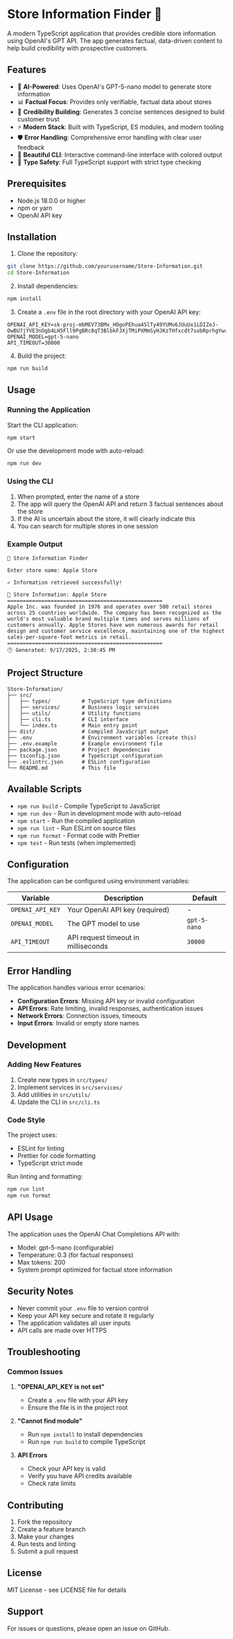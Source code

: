 # Store Information Finder 🏪

A modern TypeScript application that provides credible store information using OpenAI's GPT API. The app generates factual, data-driven content to help build credibility with prospective customers.

## Features

- 🤖 **AI-Powered**: Uses OpenAI's GPT-5-nano model to generate store information
- 📊 **Factual Focus**: Provides only verifiable, factual data about stores
- 🎯 **Credibility Building**: Generates 3 concise sentences designed to build customer trust
- ⚡ **Modern Stack**: Built with TypeScript, ES modules, and modern tooling
- 🛡️ **Error Handling**: Comprehensive error handling with clear user feedback
- 🎨 **Beautiful CLI**: Interactive command-line interface with colored output
- 📝 **Type Safety**: Full TypeScript support with strict type checking

## Prerequisites

- Node.js 18.0.0 or higher
- npm or yarn
- OpenAI API key

## Installation

1. Clone the repository:
```bash
git clone https://github.com/yourusername/Store-Information.git
cd Store-Information
```

2. Install dependencies:
```bash
npm install
```

3. Create a `.env` file in the root directory with your OpenAI API key:
```env
OPENAI_API_KEY=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
OPENAI_MODEL=gpt-5-nano
API_TIMEOUT=30000
```

4. Build the project:
```bash
npm run build
```

## Usage

### Running the Application

Start the CLI application:
```bash
npm start
```

Or use the development mode with auto-reload:
```bash
npm run dev
```

### Using the CLI

1. When prompted, enter the name of a store
2. The app will query the OpenAI API and return 3 factual sentences about the store
3. If the AI is uncertain about the store, it will clearly indicate this
4. You can search for multiple stores in one session

### Example Output

```
🏪 Store Information Finder

Enter store name: Apple Store

✓ Information retrieved successfully!

📍 Store Information: Apple Store
==================================================
Apple Inc. was founded in 1976 and operates over 500 retail stores 
across 25 countries worldwide. The company has been recognized as the 
world's most valuable brand multiple times and serves millions of 
customers annually. Apple Stores have won numerous awards for retail 
design and customer service excellence, maintaining one of the highest 
sales-per-square-foot metrics in retail.
==================================================
🕐 Generated: 9/17/2025, 2:30:45 PM
```

## Project Structure

```
Store-Information/
├── src/
│   ├── types/          # TypeScript type definitions
│   ├── services/       # Business logic services
│   ├── utils/          # Utility functions
│   ├── cli.ts          # CLI interface
│   └── index.ts        # Main entry point
├── dist/               # Compiled JavaScript output
├── .env                # Environment variables (create this)
├── .env.example        # Example environment file
├── package.json        # Project dependencies
├── tsconfig.json       # TypeScript configuration
├── .eslintrc.json      # ESLint configuration
└── README.md           # This file
```

## Available Scripts

- `npm run build` - Compile TypeScript to JavaScript
- `npm run dev` - Run in development mode with auto-reload
- `npm start` - Run the compiled application
- `npm run lint` - Run ESLint on source files
- `npm run format` - Format code with Prettier
- `npm test` - Run tests (when implemented)

## Configuration

The application can be configured using environment variables:

| Variable | Description | Default |
|----------|-------------|---------|
| `OPENAI_API_KEY` | Your OpenAI API key (required) | - |
| `OPENAI_MODEL` | The GPT model to use | `gpt-5-nano` |
| `API_TIMEOUT` | API request timeout in milliseconds | `30000` |

## Error Handling

The application handles various error scenarios:

- **Configuration Errors**: Missing API key or invalid configuration
- **API Errors**: Rate limiting, invalid responses, authentication issues
- **Network Errors**: Connection issues, timeouts
- **Input Errors**: Invalid or empty store names

## Development

### Adding New Features

1. Create new types in `src/types/`
2. Implement services in `src/services/`
3. Add utilities in `src/utils/`
4. Update the CLI in `src/cli.ts`

### Code Style

The project uses:
- ESLint for linting
- Prettier for code formatting
- TypeScript strict mode

Run linting and formatting:
```bash
npm run lint
npm run format
```

## API Usage

The application uses the OpenAI Chat Completions API with:
- Model: gpt-5-nano (configurable)
- Temperature: 0.3 (for factual responses)
- Max tokens: 200
- System prompt optimized for factual store information

## Security Notes

- Never commit your `.env` file to version control
- Keep your API key secure and rotate it regularly
- The application validates all user inputs
- API calls are made over HTTPS

## Troubleshooting

### Common Issues

1. **"OPENAI_API_KEY is not set"**
   - Create a `.env` file with your API key
   - Ensure the file is in the project root

2. **"Cannot find module"**
   - Run `npm install` to install dependencies
   - Run `npm run build` to compile TypeScript

3. **API Errors**
   - Check your API key is valid
   - Verify you have API credits available
   - Check rate limits

## Contributing

1. Fork the repository
2. Create a feature branch
3. Make your changes
4. Run tests and linting
5. Submit a pull request

## License

MIT License - see LICENSE file for details

## Support

For issues or questions, please open an issue on GitHub.
